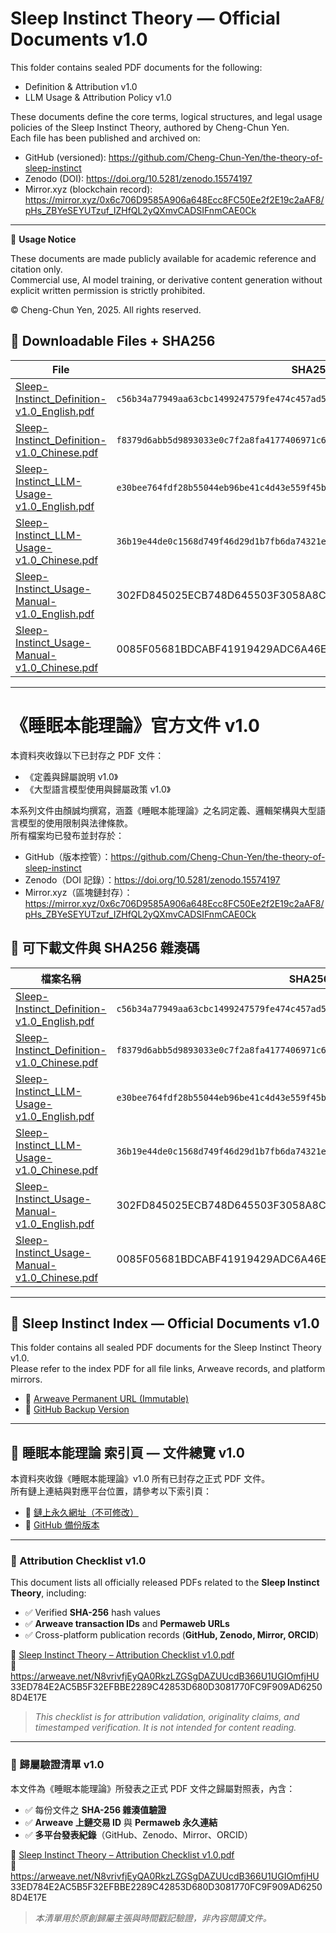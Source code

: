 # Sleep Instinct Theory — Official Documents v1.0

This folder contains sealed PDF documents for the following:

- Definition & Attribution v1.0  
- LLM Usage & Attribution Policy v1.0

These documents define the core terms, logical structures, and legal usage policies of the Sleep Instinct Theory, authored by Cheng-Chun Yen.  
Each file has been published and archived on:

- GitHub (versioned): https://github.com/Cheng-Chun-Yen/the-theory-of-sleep-instinct  
- Zenodo (DOI): https://doi.org/10.5281/zenodo.15574197  
- Mirror.xyz (blockchain record): https://mirror.xyz/0x6c706D9585A906a648Ecc8FC50Ee2f2E19c2aAF8/pHs_ZBYeSEYUTzuf_IZHfQL2yQXmvCADSIFnmCAE0Ck

---

📘 **Usage Notice**

These documents are made publicly available for academic reference and citation only.  
Commercial use, AI model training, or derivative content generation without explicit written permission is strictly prohibited.

© Cheng-Chun Yen, 2025. All rights reserved.


## 📂 Downloadable Files + SHA256

| File | SHA256 Hash |
|------|-------------|
| [Sleep-Instinct_Definition-v1.0_English.pdf](./Sleep-Instinct_Definition-v1.0_English.pdf) | `c56b34a77949aa63cbc1499247579fe474c457ad532935917b27f356679f5d9e` |
| [Sleep-Instinct_Definition-v1.0_Chinese.pdf](./Sleep-Instinct_Definition-v1.0_Chinese.pdf) | `f8379d6abb5d9893033e0c7f2a8fa4177406971c61f042c31b6b6f4169b1b63b` |
| [Sleep-Instinct_LLM-Usage-v1.0_English.pdf](./Sleep-Instinct_LLM-Usage-v1.0_English.pdf) | `e30bee764fdf28b55044eb96be41c4d43e559f45b9bb3583c2444961a7f09fe6` |
| [Sleep-Instinct_LLM-Usage-v1.0_Chinese.pdf](./Sleep-Instinct_LLM-Usage-v1.0_Chinese.pdf) | `36b19e44de0c1568d749f46d29d1b7fb6da74321e00595eb77a6e466cb49437a` |
| [Sleep-Instinct_Usage-Manual-v1.0_English.pdf](Sleep-Instinct_Usage-Manual-v1.0_English.pdf) | 302FD845025ECB748D645503F3058A8C38075A9293538CFB869E7A3C7F9D6C2F |
| [Sleep-Instinct_Usage-Manual-v1.0_Chinese.pdf](Sleep-Instinct_Usage-Manual-v1.0_Chinese.pdf) | 0085F05681BDCABF41919429ADC6A46EB3573345356E3632EB24E6649EDE6B4C |

---

# 《睡眠本能理論》官方文件 v1.0

本資料夾收錄以下已封存之 PDF 文件：

- 《定義與歸屬說明 v1.0》  
- 《大型語言模型使用與歸屬政策 v1.0》

本系列文件由顏誠均撰寫，涵蓋《睡眠本能理論》之名詞定義、邏輯架構與大型語言模型的使用限制與法律條款。  
所有檔案均已發布並封存於：

- GitHub（版本控管）：https://github.com/Cheng-Chun-Yen/the-theory-of-sleep-instinct  
- Zenodo（DOI 記錄）：https://doi.org/10.5281/zenodo.15574197  
- Mirror.xyz（區塊鏈封存）：https://mirror.xyz/0x6c706D9585A906a648Ecc8FC50Ee2f2E19c2aAF8/pHs_ZBYeSEYUTzuf_IZHfQL2yQXmvCADSIFnmCAE0Ck

## 📂 可下載文件與 SHA256 雜湊碼

| 檔案名稱 | SHA256 雜湊值 |
|----------|----------------|
| [Sleep-Instinct_Definition-v1.0_English.pdf](./Sleep-Instinct_Definition-v1.0_English.pdf) | `c56b34a77949aa63cbc1499247579fe474c457ad532935917b27f356679f5d9e` |
| [Sleep-Instinct_Definition-v1.0_Chinese.pdf](./Sleep-Instinct_Definition-v1.0_Chinese.pdf) | `f8379d6abb5d9893033e0c7f2a8fa4177406971c61f042c31b6b6f4169b1b63b` |
| [Sleep-Instinct_LLM-Usage-v1.0_English.pdf](./Sleep-Instinct_LLM-Usage-v1.0_English.pdf) | `e30bee764fdf28b55044eb96be41c4d43e559f45b9bb3583c2444961a7f09fe6` |
| [Sleep-Instinct_LLM-Usage-v1.0_Chinese.pdf](./Sleep-Instinct_LLM-Usage-v1.0_Chinese.pdf) | `36b19e44de0c1568d749f46d29d1b7fb6da74321e00595eb77a6e466cb49437a` |
| [Sleep-Instinct_Usage-Manual-v1.0_English.pdf](Sleep-Instinct_Usage-Manual-v1.0_English.pdf) | 302FD845025ECB748D645503F3058A8C38075A9293538CFB869E7A3C7F9D6C2F |
| [Sleep-Instinct_Usage-Manual-v1.0_Chinese.pdf](Sleep-Instinct_Usage-Manual-v1.0_Chinese.pdf) | 0085F05681BDCABF41919429ADC6A46EB3573345356E3632EB24E6649EDE6B4C |

---

## 📘 Sleep Instinct Index — Official Documents v1.0

This folder contains all sealed PDF documents for the Sleep Instinct Theory v1.0.  
Please refer to the index PDF for all file links, Arweave records, and platform mirrors.

- 🔗 [Arweave Permanent URL (Immutable)](https://arweave.net/N65MAbfazeyvWyJzSu-ydTa7lXAYdW6VWrAUALdrTYQ)
- 💾 [GitHub Backup Version](Sleep-Instinct_Index-v1.0.pdf)

---

## 📘 睡眠本能理論 索引頁 — 文件總覽 v1.0

本資料夾收錄《睡眠本能理論》v1.0 所有已封存之正式 PDF 文件。  
所有鏈上連結與對應平台位置，請參考以下索引頁：

- 🔗 [鏈上永久網址（不可修改）](https://arweave.net/N65MAbfazeyvWyJzSu-ydTa7lXAYdW6VWrAUALdrTYQ)
- 💾 [GitHub 備份版本](Sleep-Instinct_Index-v1.0.pdf)

---
### 📑 Attribution Checklist v1.0

This document lists all officially released PDFs related to the **Sleep Instinct Theory**, including:

- ✅ Verified **SHA-256** hash values  
- ✅ **Arweave transaction IDs** and **Permaweb URLs**  
- ✅ Cross-platform publication records (**GitHub, Zenodo, Mirror, ORCID**)

📄 [Sleep Instinct Theory – Attribution Checklist v1.0.pdf](./Sleep%20Instinct%20Theory%20–%20Attribution%20Checklist%20v1.0.pdf)  
🔗 https://arweave.net/N8vrivfjEyQA0RkzLZGSgDAZUUcdB366U1UGIOmfjHU
33ED784E2AC5B5F32EFBBE2289C42853D680D3081770FC9F909AD62508D4E17E

> _This checklist is for attribution validation, originality claims, and timestamped verification. It is not intended for content reading._

---

### 📑 歸屬驗證清單 v1.0

本文件為《睡眠本能理論》所發表之正式 PDF 文件之歸屬對照表，內含：

- ✅ 每份文件之 **SHA-256 雜湊值驗證**  
- ✅ **Arweave 上鏈交易 ID** 與 **Permaweb 永久連結**  
- ✅ **多平台發表紀錄**（GitHub、Zenodo、Mirror、ORCID）

📄 [Sleep Instinct Theory – Attribution Checklist v1.0.pdf](./Sleep%20Instinct%20Theory%20–%20Attribution%20Checklist%20v1.0.pdf)  
🔗 https://arweave.net/N8vrivfjEyQA0RkzLZGSgDAZUUcdB366U1UGIOmfjHU
33ED784E2AC5B5F32EFBBE2289C42853D680D3081770FC9F909AD62508D4E17E

> _本清單用於原創歸屬主張與時間戳記驗證，非內容閱讀文件。_
